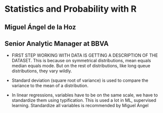 # Statistics and Probability with R
## Miguel Ángel de la Hoz
## Senior Analytic Manager at BBVA


* FIRST STEP WORKING WITH DATA IS GETTING A DESCRIPTION OF THE DATASET. This is because on symmetrical distributions, mean equals median equals mode. But on the rest of distributions, like long queue distributions, they vary wildly.

* Standard deviation (square root of variance) is used to compare the variance to the mean of a distribution.

* In linear regressions, variables have to be on the same scale, we have to standardize them using typification. This is used a lot in ML, supervised learning. Standardize all variables is recommended by Miguel Ángel
